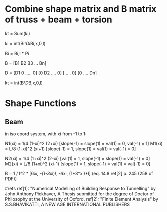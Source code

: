 ﻿# Combine shape matrix and B matrix of truss + beam + torsion

kt = Sum(ki)

ki = int(Biᵀ*Di*Bi,x,0,l)

Bi = Bi,l * Pi

B = [B1 B2 B3 ... Bn]


D = [D1 0 ..... 0]
	[0  D2 .... 0]
	[...      . 0]
	[0  ....   Dn]

kt = int(Bᵀ*D*B,x,0,l)

# Shape Functions

## Beam
in iso coord system, with xi from -1 to 1:

N1(xi) = 1/4 (1-xi)^2 (2+xi) [slope(-1) = slope(1) = val(1) = 0, val(-1) = 1]
M1(xi) = L/8 (1-xi)^2 (xi+1) [slope(-1) = 1, slope(1) = val(1) = val(-1) = 0]

N2(xi) = 1/4 (1+xi)^2 (2-xi) [val(1) = 1, slope(-1) = slope(1) = val(-1) = 0]
M2(xi) = L/8 (1+xi)^2 (xi-1) [slope(1) = 1, slope(-1) = val(1) = val(-1) = 0]

B = 1 / l^2 * [6*xi, -(1-3*xi)*l, -6*xi, (1+3*xi)*l] (eq. 14.8 ref[2] p. 245 (258 of PDF))


#refs
ref[1]: "Numerical Modelling of Building Response to Tunnelling" by John Anthony Pickhaver, A Thesis submitted for the degree of Doctor of Philosophy at the University of Oxford.
ref[2]: "Finite Element Analysis" by S.S.BHAVIKATTI, A NEW AGE INTERNATIONAL PUBLISHERS
